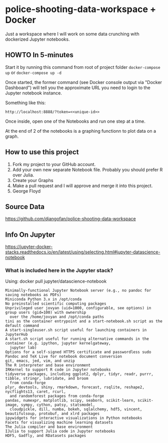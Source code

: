 # police-shooting-data-workspace + Docker
Just a workspace where I will work on some data crunching with dockerized Jupyter notebooks.

## HOWTO In 5-minutes

Start it by running this command from root of project folder `docker-compose up`  or  `docker-compose up -d`

Once started, the former command (see Docker console output via "Docker Dashboard") will tell you the approximate URL you 
need to login to the Jupyter notebook instance.

Something like this:  

    http://localhost:8888/?token=<<unique-id>>

Once inside, open one of the Notebooks and run one step at a time.

At the end of 2 of the notebooks is a graphing functionn to plot data on a graph.

## How to use this project

1.  Fork my project to your GitHub account.
2.  Add your own new separate Notebook file.  Probably you should prefer R over Julia.
3.  Create your Graphs
4.  Make a pull request and I will approve and merge it into this project.
5.  George Floyd



## Source Data

https://github.com/djangofan/police-shooting-data-workspace

## Info On Jupyter

https://jupyter-docker-stacks.readthedocs.io/en/latest/using/selecting.html#jupyter-datascience-notebook


### What is included here in the Jupyter stack?

Using: docker pull jupyter/datascience-notebook


    Minimally-functional Jupyter Notebook server (e.g., no pandoc for saving notebooks as PDFs)
    Miniconda Python 3.x in /opt/conda
    No preinstalled scientific computing packages
    Unprivileged user jovyan (uid=1000, configurable, see options) in group users (gid=100) with ownership 
      over the /home/jovyan and /opt/conda paths
    tini as the container entrypoint and a start-notebook.sh script as the default command
    A start-singleuser.sh script useful for launching containers in JupyterHub
    A start.sh script useful for running alternative commands in the container (e.g. ipython, jupyter kernelgateway,
      jupyter lab)
    Options for a self-signed HTTPS certificate and passwordless sudo
    Pandoc and TeX Live for notebook document conversion
    git, emacs, jed, vim, and unzip
    The R interpreter and base environment
    IRKernel to support R code in Jupyter notebooks
    tidyverse packages, including ggplot2, dplyr, tidyr, readr, purrr, tibble, stringr, lubridate, and broom 
      from conda-forge
    plyr, devtools, shiny, rmarkdown, forecast, rsqlite, reshape2, nycflights13, caret, rcurl,
      and randomforest packages from conda-forge
    pandas, numexpr, matplotlib, scipy, seaborn, scikit-learn, scikit-image, sympy, cython, patsy, statsmodel, 
      cloudpickle, dill, numba, bokeh, sqlalchemy, hdf5, vincent, beautifulsoup, protobuf, and xlrd packages
    ipywidgets for interactive visualizations in Python notebooks
    Facets for visualizing machine learning datasets
    The Julia compiler and base environment
    IJulia to support Julia code in Jupyter notebooks
    HDF5, Gadfly, and RDatasets packages


